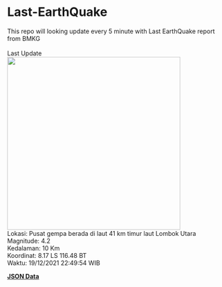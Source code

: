 # Last-EarthQuake
This repo will looking update every 5 minute with Last EarthQuake report from BMKG
<br>
<br>
Last Update
<br>
<img src="https://ews.bmkg.go.id/TEWS/data/20211219224954.mmi.jpg" width="400"/>
<br>
Lokasi: Pusat gempa berada di laut 41 km timur laut Lombok Utara <br>
Magnitude: 4.2 <br>
Kedalaman: 10 Km <br>
Koordinat: 8.17 LS 116.48 BT <br>
Waktu: 19/12/2021 22:49:54 WIB <br>

<a href="./data/data.json">**JSON Data**</a>
